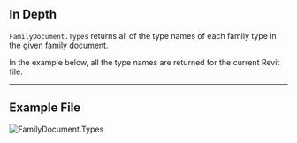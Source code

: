 ## In Depth
`FamilyDocument.Types` returns all of the type names of each family type in the given family document.

In the example below, all the type names are returned for the current Revit file.
___
## Example File

![FamilyDocument.Types](./Revit.Application.FamilyDocument.Types_img.jpg)